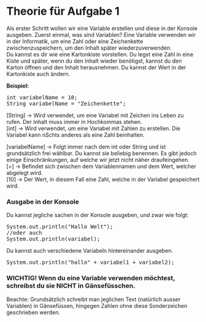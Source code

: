 # Theorie für Aufgabe 1

Als erster Schritt wollen wir eine Variable erstellen und diese in der Konsole ausgeben.
Zuerst einmal, was sind Variablen? Eine Variable verwenden wir in der Informatik, um eine Zahl oder eine
Zeichenkette zwischenzuspeichern, um den Inhalt später wiederzuverwenden.
<br/>Du kannst es dir wie eine Kartonkiste vorstellen. Du legst eine Zahl in eine Kiste und später, wenn du den Inhalt wieder benötigst,
kannst du den Karton öffnen und den Inhalt herausnehmen. Du kannst der Wert in der Kartonkiste auch ändern.

<b>Beispiel:</b>
<pre>
int variabelName = 10;
String variabelName = "Zeichenkette";
</pre>
[String] -> Wird verwendet, um eine Variabel mit Zeichen ins Leben zu rufen. Der Inhalt muss immer in Hochkommas stehen.<br/>
[int] -> Wird verwendet, um eine Variabel mit Zahlen zu erstellen. Die Variabel kann nSchts anderes als eine Zahl beinhalten.


[variabelName] -> Folgt immer nach dem int oder String und ist grundsätzlich frei wählbar. Du kannst sie beliebig benennen. Es gibt jedoch einige Einschränkungen, auf welche wir jetzt nicht näher draufeingehen.
<br/>[=] -> Befindet sich zwischen dem Variablennamen und dem Wert, welcher abgelegt wird.
<br/>[10] -> Der Wert, in diesem Fall eine Zahl, welche in der Variabel gespeichert wird.



<h3>Ausgabe in der Konsole</h3>
Du kannst jegliche sachen in der Konsole ausgeben, und zwar wie folgt: <br/>
<pre>
System.out.println("Hallo Welt");
//oder auch 
System.out.println(variabel);
</pre>
Du kannst auch verschiedene Variabeln hintereinander ausgeben.
<pre>
System.out.println("hallo" + variabel1 + variabel2);
</pre>

<h3>WICHTIG! Wenn du eine Variable verwenden möchtest, schreibst du sie NICHT in Gänsefüsschen.</h3>
Beachte: Grundsätzlich schreibt man jeglichen Text (natürlich ausser Variablen) in Gänsefüssen, hingegen Zahlen ohne diese Sonderzeichen geschrieben werden.
